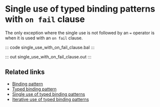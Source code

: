 # Single use of typed binding patterns with `on fail` clause

The only exception where the single use is not followed by an `=` operator is when it is used with an `on fail` clause.

::: code single_use_with_on_fail_clause.bal :::

::: out single_use_with_on_fail_clause.out :::

## Related links
- [Binding pattern](/learn/by-example/binding-pattern/)
- [Typed binding pattern](/learn/by-example/typed-binding-pattern/)
- [Single use of typed binding patterns](/learn/by-example/single-use-of-typed-binding/)
- [Iterative use of typed binding patterns](/learn/by-example/iterative-use-of-typed-binding/)
